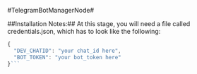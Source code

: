 #TelegramBotManagerNode#

##Installation Notes:##
At this stage, you will need a file called credentials.json, which has to look like the following:

```javascript
{  
  "DEV_CHATID": "your chat_id here",  
  "BOT_TOKEN": "your bot_token here"  
}```  

